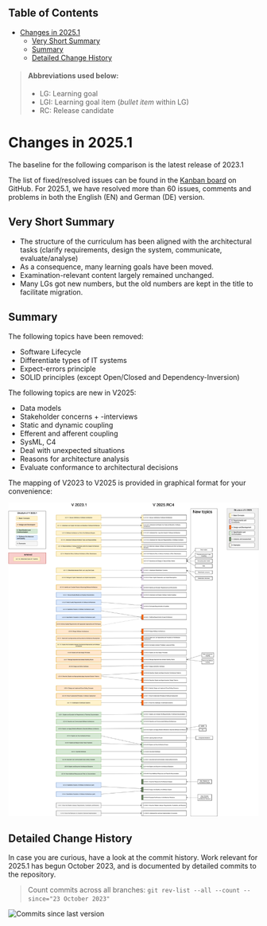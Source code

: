 ## Table of Contents
- [Changes in 2025.1](#changes-in-20251)
  - [Very Short Summary](#very-short-summary)
  - [Summary](#summary)
  - [Detailed Change History](#detailed-change-history)


>#### Abbreviations used below:
>
> * LG: Learning goal
> * LGI: Learning goal item (_bullet item_ within LG)
> * RC: Release candidate
  

# Changes in 2025.1

The baseline for the following comparison is the latest release of 2023.1

The list of fixed/resolved issues can be found in the [Kanban board](https://github.com/isaqb-org/curriculum-foundation/projects/7) on GitHub.
For 2025.1, we have resolved more than 60 issues, comments and problems in both the English (EN) and German (DE) version.

## Very Short Summary

* The structure of the curriculum has been aligned with the architectural tasks (clarify requirements, design the system, communicate, evaluate/analyse)
* As a consequence, many learning goals have been moved.
* Examination-relevant content largely remained unchanged.
* Many LGs got new numbers, but the old numbers are kept in the title to facilitate migration.   

## Summary

The following topics have been removed:

* Software Lifecycle
* Differentiate types of IT systems
* Expect-errors principle
* SOLID principles (except Open/Closed and Dependency-Inversion)

The following topics are new in V2025:

* Data models
* Stakeholder concerns + -interviews
* Static and dynamic coupling
* Efferent and afferent coupling
* SysML, C4
* Deal with unexpected situations
* Reasons for architecture analysis
* Evaluate conformance to architectural decisions

The mapping of V2023 to V2025 is provided in graphical format for your convenience:

![Mapping V2023 to V2025](./documentation/Mapping-2023-2025-draft.drawio.png)


## Detailed Change History
In case you are curious, have a look at the commit history. 
Work relevant for 2025.1 has begun October 2023, and is documented by detailed commits to the repository.

>Count commits across all branches:
>`git rev-list --all --count --since="23 October 2023"`

![Commits since last version](https://img.shields.io/github/commits-since/isaqb-org/curriculum-foundation/2023.1-rev3.svg)


